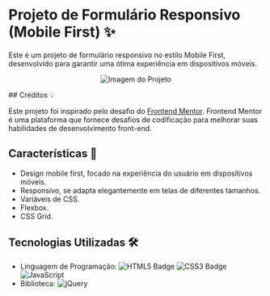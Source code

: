 # Projeto de Formulário Responsivo (Mobile First) ✨

Este é um projeto de formulário responsivo no estilo Mobile First, desenvolvido para garantir uma ótima experiência em dispositivos móveis.

<p align="center">
<img src="https://github.com/ryssaes/formul-rioCadastro/assets/132323833/a619f729-8fd7-4080-8cca-a3bc9557058c" alt="Imagem do Projeto">
</p>
## Créditos 💡

Este projeto foi inspirado pelo desafio do [Frontend Mentor](https://www.frontendmentor.io/). Frontend Mentor é uma plataforma que fornece desafios de codificação para melhorar suas habilidades de desenvolvimento front-end.

## Características 🚀

- Design mobile first, focado na experiência do usuário em dispositivos móveis.
- Responsivo, se adapta elegantemente em telas de diferentes tamanhos.
- Variáveis de CSS.
- Flexbox.
- CSS Grid.

## Tecnologias Utilizadas 🛠️

- Linguagem de Programação: ![HTML5 Badge](https://img.shields.io/badge/HTML5-E34F26?style=for-the-badge&logo=html5&logoColor=white) ![CSS3 Badge](https://img.shields.io/badge/CSS3-1572B6?style=for-the-badge&logo=css3&logoColor=white) ![JavaScript](https://img.shields.io/badge/JavaScript-ES6-yellow)
- Biblioteca: ![jQuery](https://img.shields.io/badge/jQuery-3.6.0-blue)
